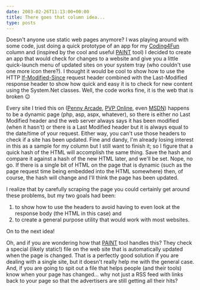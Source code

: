 ```yaml
---
date: 2003-02-26T11:13:00+00:00
title: There goes that column idea...
type: posts
---
```

Doesn't anyone use static web pages anymore? I was playing around with some code, just doing a quick prototype of an app for my [Coding4Fun](http://msdn.microsoft.com/columns/codefun.asp) column and (inspired by the cool and useful [PAINT](http://www.neilogic.com/paint.htm) tool) I decided to create an app that would check for changes to a website and give you a little quick-launch menu of updated sites on your system tray (who couldn't use one more icon there?). I thought it would be cool to show how to use the HTTP [If-Modified-Since](http://www.w3.org/Protocols/rfc2616/rfc2616-sec14.html#sec14.25) request header combined with the Last-Modified response header to show how quick and easy it is to check for new content using the System.Net classes. Well, the code works fine, it is the web that is broken 😉

Every site I tried this on ([Penny Arcade](http://www.penny-arcade.com), [PVP Online](http://www.pvponline.com), even [MSDN](http://msdn.microsoft.com)) happens to be a dynamic page (php, asp, aspx, whatever), so there is either no Last Modified header and the web server always says it has been modified (when it hasn't) or there is a Last Modified header but it is always equal to the date/time of your request. Either way, you can't use those headers to check if a site has been updated. Fine and dandy, I'm already losing interest in this as a sample for my column but I still want to finish it; so I figure that a quick hash of the HTML will accomplish the same thing. Save the hash and compare it against a hash of the new HTML later, and we'll be set. Nope, no go. If there is a single bit of HTML on the page that is dynamic (such as the page request time being embedded into the HTML somewhere) then, of course, the hash will change and I'll think the page has been updated.

I realize that by carefully scraping the page you could certainly get around these problems, but my two goals had been:

 1. to show how to use the headers to avoid having to even look at the response body (the HTML in this case) and
 2. to create a general purpose utility that would work with most websites.

On to the next idea!

Oh, and if you are wondering how that [PAINT](http://www.neilogic.com/paint.htm) tool handles this? They check a special (likely static!) file on the web site that is automatically updated when the page is changed. That is a perfectly good solution if you are dealing with a single site, but it doesn't really help me with the general case. And, if you are going to spit out a file that helps people (and their tools) know when your page has changed... why not just a RSS feed with links back to your page so that the advertisers are still getting all their hits?
